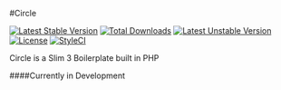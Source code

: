 #Circle

[![Latest Stable Version](https://poser.pugx.org/circleframework/framework/v/stable)](https://packagist.org/packages/circleframework/framework) [![Total Downloads](https://poser.pugx.org/circleframework/framework/downloads)](https://packagist.org/packages/circleframework/framework) [![Latest Unstable Version](https://poser.pugx.org/circleframework/framework/v/unstable)](https://packagist.org/packages/circleframework/framework) [![License](https://poser.pugx.org/circleframework/framework/license)](https://packagist.org/packages/circleframework/framework)
[![StyleCI](https://styleci.io/repos/52567628/shield)](https://styleci.io/repos/52567628)

Circle is a Slim 3 Boilerplate built in PHP

####Currently in Development
